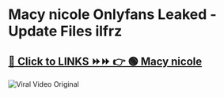 
 # Macy nicole Onlyfans Leaked - Update Files ilfrz

## <h2><a href="https://clipsfans.com/Macy_nicole&ref=git">🔗 Click to LINKS ⏩⏩ 👉 🟢 Macy nicole </a></h2>

<a href="https://clipsfans.com/Macy_nicole&ref=git" rel="nofollow" data-target="animated-image.originalLink"><img src="https://i.ibb.co.com/xMMVF88/686577567.gif" alt="Viral Video Original" style="max-width: 100%; display: inline-block;" data-target="animated-image.originalImage"></a>

